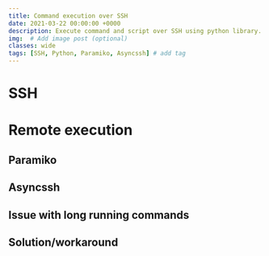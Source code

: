 ```yaml
---
title: Command execution over SSH
date: 2021-03-22 00:00:00 +0000
description: Execute command and script over SSH using python library.
img:  # Add image post (optional)
classes: wide
tags: [SSH, Python, Paramiko, Asyncssh] # add tag
---
```

# SSH
# Remote execution
## Paramiko
## Asyncssh
## Issue with long running commands
## Solution/workaround

